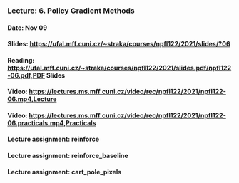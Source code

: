 ### Lecture: 6. Policy Gradient Methods
#### Date: Nov 09
#### Slides: https://ufal.mff.cuni.cz/~straka/courses/npfl122/2021/slides/?06
#### Reading: https://ufal.mff.cuni.cz/~straka/courses/npfl122/2021/slides.pdf/npfl122-06.pdf,PDF Slides
#### Video: https://lectures.ms.mff.cuni.cz/video/rec/npfl122/2021/npfl122-06.mp4,Lecture
#### Video: https://lectures.ms.mff.cuni.cz/video/rec/npfl122/2021/npfl122-06.practicals.mp4,Practicals
#### Lecture assignment: reinforce
#### Lecture assignment: reinforce_baseline
#### Lecture assignment: cart_pole_pixels
